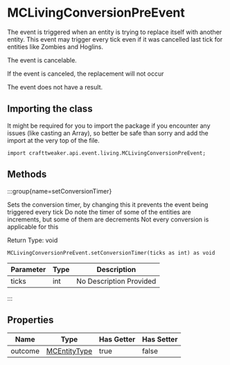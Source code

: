 # MCLivingConversionPreEvent

The event is triggered when an entity is trying to replace itself with another entity.
 This event may trigger every tick even if it was cancelled last tick for entities like Zombies and Hoglins.

The event is cancelable.

If the event is canceled, the replacement will not occur

The event does not have a result.



## Importing the class

It might be required for you to import the package if you encounter any issues (like casting an Array), so better be safe than sorry and add the import at the very top of the file.
```zenscript
import crafttweaker.api.event.living.MCLivingConversionPreEvent;
```


## Methods

:::group{name=setConversionTimer}

Sets the conversion timer, by changing this it prevents the
 event being triggered every tick
 Do note the timer of some of the entities are increments, but
 some of them are decrements
 Not every conversion is applicable for this

Return Type: void

```zenscript
MCLivingConversionPreEvent.setConversionTimer(ticks as int) as void
```

| Parameter | Type | Description |
|-----------|------|-------------|
| ticks | int | No Description Provided |


:::


## Properties

| Name | Type | Has Getter | Has Setter |
|------|------|------------|------------|
| outcome | [MCEntityType](/vanilla/api/entities/MCEntityType) | true | false |


